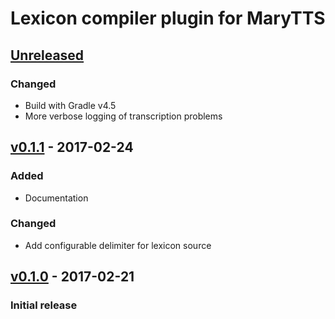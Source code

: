 Lexicon compiler plugin for MaryTTS
===================================

[Unreleased]
------------

### Changed

- Build with Gradle v4.5
- More verbose logging of transcription problems

[v0.1.1] - 2017-02-24
---------------------

### Added

- Documentation

### Changed

- Add configurable delimiter for lexicon source

[v0.1.0] - 2017-02-21
---------------------

### Initial release

[Unreleased]: https://github.com/marytts/gradle-marytts-lexicon-compiler-plugin/compare/v0.1.1...HEAD
[v0.1.1]: https://github.com/marytts/gradle-marytts-lexicon-compiler-plugin/compare/v0.1.0...v0.1.1
[v0.1.0]: https://github.com/marytts/gradle-marytts-lexicon-compiler-plugin/tree/v0.1.0
